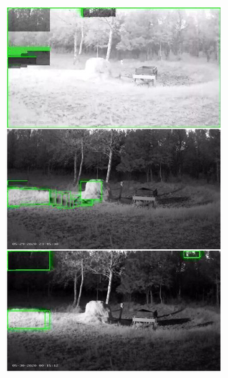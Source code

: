 ![20200529-231459-234504](in/20200529/20200529-231459-234504_0_.jpg)
![20200529-234509-000004](in/20200529/20200529-234509-000004_0_.jpg)
![20200530-000009-003014](in/20200530/20200530-000009-003014_0_.jpg)
